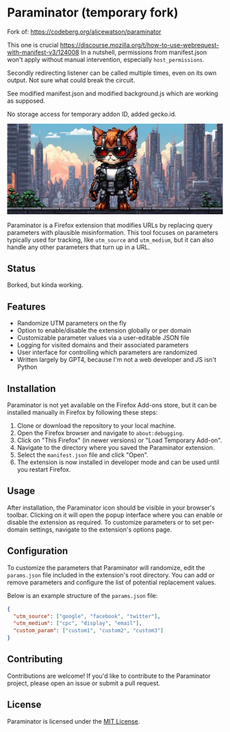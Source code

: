 # Paraminator (temporary fork)
Fork of: https://codeberg.org/alicewatson/paraminator

This one is crucial https://discourse.mozilla.org/t/how-to-use-webrequest-with-manifest-v3/124008
In a nutshell, permissions from manifest.json won't apply without manual intervention, especially `host_permissions`.

Secondly redirecting listener can be called multiple times, even on its own output. Not sure what could break the circuit.

See modified manifest.json and modified background.js which are working as supposed.

No storage access for temporary addon ID, added gecko.id.

![Paraminator Banner](images/banner.png)

Paraminator is a Firefox extension that modifies URLs by replacing query parameters with plausible misinformation. This tool focuses on parameters typically used for tracking, like `utm_source` and `utm_medium`, but it can also handle any other parameters that turn up in a URL.

## Status
Borked, but kinda working.

## Features

- Randomize UTM parameters on the fly
- Option to enable/disable the extension globally or per domain
- Customizable parameter values via a user-editable JSON file
- Logging for visited domains and their associated parameters
- User interface for controlling which parameters are randomized
- Written largely by GPT4, because I'm not a web developer and JS isn't Python

## Installation

Paraminator is not yet available on the Firefox Add-ons store, but it can be installed manually in Firefox by following these steps:

1. Clone or download the repository to your local machine.
2. Open the Firefox browser and navigate to `about:debugging`.
3. Click on "This Firefox" (in newer versions) or "Load Temporary Add-on".
4. Navigate to the directory where you saved the Paraminator extension.
5. Select the `manifest.json` file and click "Open".
6. The extension is now installed in developer mode and can be used until you restart Firefox.

## Usage

After installation, the Paraminator icon should be visible in your browser's toolbar. Clicking on it will open the popup interface where you can enable or disable the extension as required. To customize parameters or to set per-domain settings, navigate to the extension's options page.

## Configuration

To customize the parameters that Paraminator will randomize, edit the `params.json` file included in the extension's root directory. You can add or remove parameters and configure the list of potential replacement values.

Below is an example structure of the `params.json` file:

```json
{
  "utm_source": ["google", "facebook", "twitter"],
  "utm_medium": ["cpc", "display", "email"],
  "custom_param": ["custom1", "custom2", "custom3"]
}
```

## Contributing

Contributions are welcome! If you'd like to contribute to the Paraminator project, please open an issue or submit a pull request.

## License

Paraminator is licensed under the [MIT License](https://mit-license.org/).
